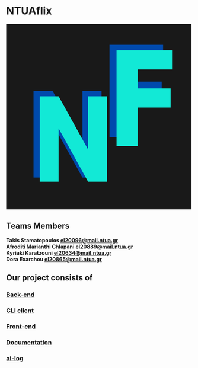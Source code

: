  # NTUAflix


![Logo](front-end/public/big_logo.png)



## Teams Members 



 

 **Takis Stamatopoulos [el20096@mail.ntua.gr](https://github.com/ntua-el20096)**  
 **Afroditi Marianthi Chlapani [el20889@mail.ntua.gr](https://github.com/ntua-el20889)**  
 **Kyriaki Karatzouni [el20634@mail.ntua.gr](https://github.com/ntua-el20634)**  
 **Dora Exarchou [el20865@mail.ntua.gr](https://github.com/ntua-el20865)**  


## Our project consists of

 
### [Back-end](https://github.com/ntua-el20889/NtuaFlix/tree/main/back-end)
### [CLI client](https://github.com/ntua-el20889/NtuaFlix/tree/main/cli-client)
### [Front-end](https://github.com/ntua-el20889/NtuaFlix/tree/main/front-end)
### [Documentation](https://github.com/ntua-el20889/NtuaFlix/tree/main/documentation)
### [ai-log](https://github.com/ntua-el20889/NtuaFlix/tree/main/ai-log)
 

